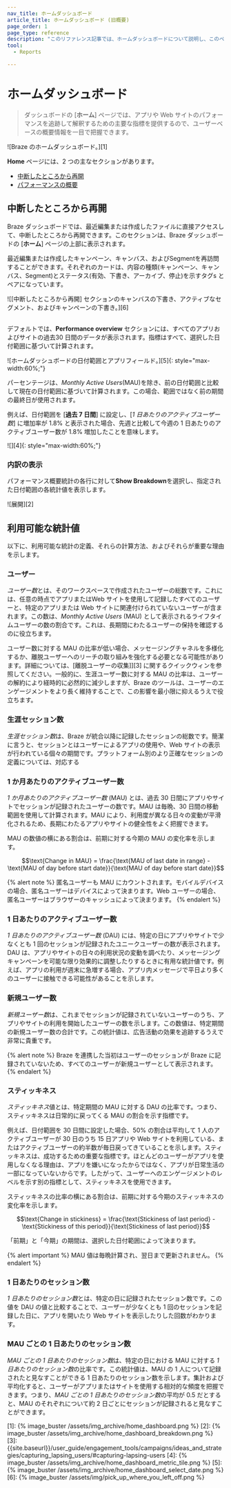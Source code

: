 ```yaml
---
nav_title: ホームダッシュボード
article_title: ホームダッシュボード (旧概要)
page_order: 1
page_type: reference
description: "このリファレンス記事では、ホームダッシュボードについて説明し、このページで利用可能な統計情報の定義を示します。"
tool: 
  - Reports

---
```


# ホームダッシュボード

> ダッシュボードの [**ホーム**] ページでは、アプリや Web サイトのパフォーマンスを追跡して解釈するための主要な指標を提供するので、ユーザーベースの概要情報を一目で把握できます。

![Braze のホームダッシュボード。][1]

**Home** ページには、2 つの主なセクションがあります。
- [中断したところから再開](#pick-up-where-you-left-off)
- [パフォーマンスの概要](#peformance-overview)

## 中断したところから再開

Braze ダッシュボードでは、最近編集または作成したファイルに直接アクセスして、中断したところから再開できます。このセクションは、Braze ダッシュボードの [**ホーム**] ページの上部に表示されます。

最近編集または作成したキャンペーン、キャンバス、およびSegmentを再訪問することができます。それぞれのカードは、内容の種類(キャンペーン、キャンバス、Segment)とステータス(有効、下書き、アーカイブ、停止)を示すタグs とペアになっています。

![[中断したところから再開] セクションのキャンバスの下書き、アクティブなセグメント、およびキャンペーンの下書き。][6]

## 

デフォルトでは、**Performance overview** セクションには、すべてのアプリおよびサイトの過去30 日間のデータが表示されます。指標はすべて、選択した日付範囲に基づいて計算されます。

![ホームダッシュボードの日付範囲とアプリフィールド。][5]{: style="max-width:60%;"}

パーセンテージは、*Monthly Active Users*(MAU)を除き、前の日付範囲と比較して現在の日付範囲に基づいて計算されます。この場合、範囲ではなく前の期間の最終日が使用されます。 

例えば、日付範囲を [**過去 7 日間**] に設定し、[*1 日あたりのアクティブユーザー数*] に増加率が 1.8% と表示された場合、先週と比較して今週の 1 日あたりのアクティブユーザー数が 1.8% 増加したことを意味します。

![][4]{: style="max-width:60%;"}

### 内訳の表示

パフォーマンス概要統計の各行に対して**Show Breakdown**を選択し、指定された日付範囲の各統計値を表示します。

![展開][2]

## 利用可能な統計値

以下に、利用可能な統計の定義、それらの計算方法、およびそれらが重要な理由を示します。

### ユーザー

*ユーザー数*とは、そのワークスペースで作成されたユーザーの総数です。これには、任意の時点でアプリまたはWeb サイトを使用して記録したすべてのユーザーと、特定のアプリまたは Web サイトに関連付けられていないユーザーが含まれます。この数は、*Monthly Active Users* (MAU) として表示されるライフタイムユーザーの数の割合です。これは、長期間にわたるユーザーの保持を確認するのに役立ちます。

ユーザー数に対する MAU の比率が低い場合、メッセージングチャネルを多様化するか、離脱ユーザーへのリーチの取り組みを強化する必要となる可能性があります。詳細については、[離脱ユーザーの収集]][3] に関するクイックウィンを参照してください。一般的に、生涯ユーザー数に対する MAU の比率は、ユーザーの解約により経時的に必然的に減少しますが、Braze のツールは、ユーザーのエンゲージメントをより長く維持することで、この影響を最小限に抑えるうえで役立ちます。

### 生涯セッション数

*生涯セッション数*は、Braze が統合以降に記録したセッションの総数です。簡潔に言うと、セッションとはユーザーによるアプリの使用や、Web サイトの表示が行われている個々の期間です。プラットフォーム別のより正確なセッションの定義については、対応する


### 1 か月あたりのアクティブユーザー数

*1 か月あたりのアクティブユーザー数* (MAU) とは、過去 30 日間にアプリやサイトでセッションが記録されたユーザーの数です。MAU は毎晩、30 日間の移動範囲を使用して計算されます。MAU により、利用度が異なる日々の変動が平滑化されるため、長期にわたるアプリやサイトの健全性をよく把握できます。

MAU の数値の横にある割合は、前期に対する今期の MAU の変化率を示します。

$$\text{Change in MAU} = \frac{\text{MAU of last date in range} - \text{MAU of day before start date}}{\text{MAU of day before start date}}$$

{% alert note %}
匿名ユーザーも MAU にカウントされます。モバイルデバイスの場合、匿名ユーザーはデバイスによって決まります。Web ユーザーの場合、匿名ユーザーはブラウザーのキャッシュによって決まります。
{% endalert %}

### 1 日あたりのアクティブユーザー数

*1 日あたりのアクティブユーザー数* (DAU) には、特定の日にアプリやサイトで少なくとも 1 回のセッションが記録されたユニークユーザーの数が表示されます。DAU は、アプリやサイトの日々の利用状況の変動を調べたり、メッセージングキャンペーンを可能な限り効果的に調整したりするときに有用な統計値です。例えば、アプリの利用が週末に急増する場合、アプリ内メッセージで平日より多くのユーザーに接触できる可能性があることを示します。

### 新規ユーザー数

*新規ユーザー数*は、これまでセッションが記録されていないユーザーのうち、アプリやサイトの利用を開始したユーザーの数を示します。この数値は、特定期間の新規ユーザー数の合計です。この統計値は、広告活動の効果を追跡するうえで非常に貴重です。

{% alert note %}
Braze を連携した当初はユーザーのセッションが Braze に記録されていないため、すべてのユーザーが新規ユーザーとして表示されます。
{% endalert %}

### スティッキネス

*スティッキネス*値とは、特定期間の MAU に対する DAU の比率です。つまり、スティッキネスは日常的に戻ってくる MAU の割合を示す指標です。

例えば、日付範囲を 30 日間に設定した場合、50% の割合は平均して 1 人のアクティブユーザーが 30 日のうち 15 日アプリや Web サイトを利用している、またはアクティブユーザーの約半数が毎日戻ってきていることを示します。スティッキネスは、成功するための重要な指標です。ほとんどのユーザーがアプリを使用しなくなる理由は、アプリを嫌いになったからではなく、アプリが日常生活の一部になっていないからです。したがって、ユーザーへのエンゲージメントのレベルを示す別の指標として、スティッキネスを使用できます。

スティッキネスの比率の横にある割合は、前期に対する今期のスティッキネスの変化率を示します。

$$\text{Change in stickiness} = \frac{\text{Stickiness of last period} - \text{Stickiness of this period}}{\text{Stickiness of last period}}$$

「前期」と「今期」の期間は、選択した日付範囲によって決まります。

{% alert important %}
MAU 値は毎晩計算され、翌日まで更新されません。
{% endalert %}

### 1 日あたりのセッション数

*1 日あたりのセッション数*とは、特定の日に記録されたセッション数です。この値を DAU の値と比較することで、ユーザーが少なくとも 1 回のセッションを記録した日に、アプリを開いたり Web サイトを表示したりした回数がわかります。

### MAU ごとの 1 日あたりのセッション数

*MAU ごとの 1 日あたりのセッション数*は、特定の日における MAU に対する *1 日あたりのセッション数*の比率です。この統計値は、MAU の 1 人について記録されたと見なすことができる 1 日あたりのセッション数を示します。集計および平均化すると、ユーザーがアプリまたはサイトを使用する相対的な頻度を把握できます。つまり、*MAU ごとの 1 日あたりのセッション数*の平均が 0.5 だとすると、MAU のそれぞれについて約 2 日ごとにセッションが記録されると見なすことができます。  

[1]: {% image_buster /assets/img_archive/home_dashboard.png %}
[2]: {% image_buster /assets/img_archive/home_dashboard_breakdown.png %}
[3]: {{site.baseurl}}/user_guide/engagement_tools/campaigns/ideas_and_strategies/capturing_lapsing_users/#capturing-lapsing-users
[4]: {% image_buster /assets/img_archive/home_dashboard_metric_tile.png %}
[5]: {% image_buster /assets/img_archive/home_dashboard_select_date.png %}
[6]: {% image_buster /assets/img/pick_up_where_you_left_off.png %}